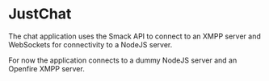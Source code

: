 JustChat
========

The chat application uses the Smack API to connect to an XMPP server and WebSockets for connectivity to a NodeJS server.

For now the application connects to a dummy NodeJS server and an Openfire XMPP server.

